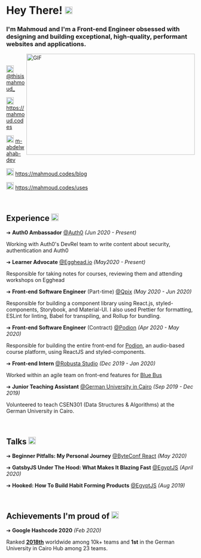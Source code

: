 # Hey There! <img src="https://user-images.githubusercontent.com/27310414/88124509-98c4f400-cbcd-11ea-9d96-4ec571ef8ce9.gif" alt="twitter" width="20" height="20"/>


### I'm Mahmoud and I'm a Front-end Engineer obsessed with designing and building exceptional, high-quality, performant websites and applications.

<img align="right" height="270px" width="450px" alt="GIF" src="https://mahmoud.codes/static/coding-74ebaac55a1d7aae7cabe6d05bf9a7b1.svg" />

<br/>

<div align="left">
  
<img src="https://user-images.githubusercontent.com/27310414/88124509-98c4f400-cbcd-11ea-9d96-4ec571ef8ce9.gif" alt="twitter" width="20" height="20"/> [@thisismahmoud_](https://twitter.com/thisismahmoud_)

<img src="https://user-images.githubusercontent.com/27310414/88124508-982c5d80-cbcd-11ea-8977-16ead6f3e70c.gif" alt="twitter" width="20" height="20"/> https://mahmoud.codes

<img src="https://user-images.githubusercontent.com/27310414/88124506-9793c700-cbcd-11ea-91df-3a49a58042ab.gif" alt="twitter" width="20" height="20"/>  [m-abdelwahab-dev](https://www.linkedin.com/in/m-abdelwahab-dev/)

<img src="https://user-images.githubusercontent.com/27310414/88124503-96fb3080-cbcd-11ea-9737-5f85820b9f8e.gif" alt="twitter" width="20" height="20"/>  https://mahmoud.codes/blog

<img src="https://user-images.githubusercontent.com/27310414/88124575-bbefa380-cbcd-11ea-80ba-6e2896669c1f.gif" alt="twitter" width="20" height="20"/> https://mahmoud.codes/uses

</div>

<br/>

## Experience <img src="https://user-images.githubusercontent.com/27310414/88125498-b4c99500-cbcf-11ea-9766-628cdef39daa.gif" alt="twitter" width="20" height="20"/> 

➔ **Auth0 Ambassador** [@Auth0](https://auth0.com) _(Jun 2020 - Present)_

Working with Auth0's DevRel team to write content about security, authentication and Auth0

➔ **Learner Advocate** [@Egghead.io](https://egghead.io) _(May2020 - Present)_

Responsible for taking notes for courses, reviewing them and attending workshops on Egghead

➔ **Front-end Software Engineer** (Part-time) [@Qpix](https://qpix.io/) _(May 2020 - Jun 2020)_

Responsible for building a component library using React.js, styled-components, Storybook, and Material-UI. I also used Prettier for formatting, ESLint for linting, Babel for transpiling, and Rollup for bundling.

➔ **Front-end Software Engineer** (Contract) [@Podion](https://podion.co/) _(Apr 2020 - May 2020)_

Responsible for building the entire front-end for [Podion](https://podion.co), an audio-based course platform, using ReactJS and styled-components.

➔ **Front-end Intern** [@Robusta Studio](https://robustastudio.com) _(Dec 2019 - Jan 2020)_

Worked within an agile team on front-end features for [Blue Bus](https://bluebus.com.eg/)

➔ **Junior Teaching Assistant** [@German University in Cairo](http://guc.edu.eg)  _(Sep 2019 - Dec 2019)_

Volunteered to teach CSEN301 (Data Structures & Algorithms) at the German University in Cairo.

<br/>

## Talks  <img src="https://user-images.githubusercontent.com/27310414/88125684-18ec5900-cbd0-11ea-82f0-709031e56a03.giff" alt="twitter" width="20" height="20"/>   

➔ **Beginner Pitfalls: My Personal Journey** [@ByteConf React](https://www.bytesized.xyz/conferences/byteconf-react-2020/) _(May 2020)_

➔ **GatsbyJS Under The Hood: What Makes It Blazing Fast** [@EgyptJS](https://www.meetup.com/EgyptJS/events/269752047/) _(April 2020)_

➔ **Hooked: How To Build Habit Forming Products** [@EgyptJS](https://www.meetup.com/EgyptJS/events/260794616/) _(Aug 2019)_

<br/>

## Achievements I'm proud of <img src="https://user-images.githubusercontent.com/27310414/88125586-e0e51600-cbcf-11ea-9202-14cdb679dc05.gif" alt="twitter" width="20" height="20"/>  

➔ **Google Hashcode 2020** _(Feb 2020)_ 

Ranked [**2018th**](https://codingcompetitions.withgoogle.com/hashcode/certificate/round/00000000001a006c) worldwide among 10k+ teams and **1st** in the German University in Cairo Hub among 23 teams.


